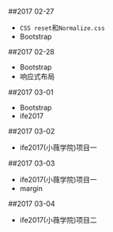 ##2017 02-27
* `CSS reset`和`Normalize.css`
* Bootstrap

##2017 02-28
* Bootstrap
* 响应式布局

##2017 03-01
* Bootstrap
* ife2017

##2017 03-02
* ife2017(小薇学院)项目一

##2017 03-03
* ife2017(小薇学院)项目一
* margin

##2017 03-04
* ife2017(小薇学院)项目二
